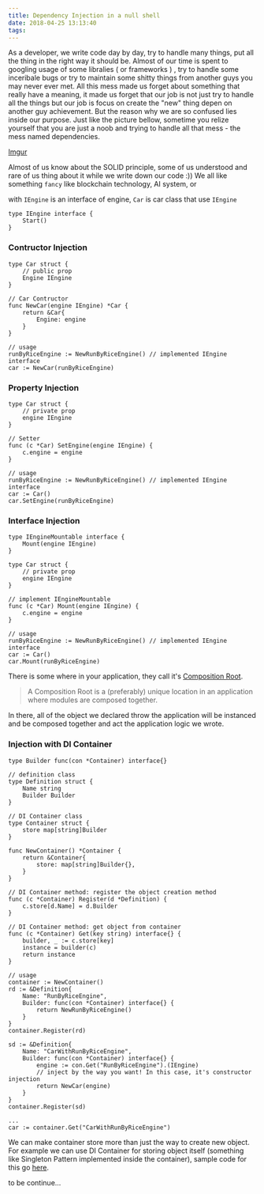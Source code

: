 ```yaml
---
title: Dependency Injection in a null shell
date: 2018-04-25 13:13:40
tags:
---
```


As a developer, we write code day by day, try to handle many things, put all the thing in the right way it should be. Almost of our time is spent to googling usage of some libralies ( or frameworks ) , try to handle some inceribale bugs or try to maintain some shitty things from another guys you may never ever met. All this mess made us forget about something that really have a meaning, it made us forget that our job is not just try to handle all the things but our job is focus on create the "new" thing depen on another guy achievement. But the reason why we are so confused lies inside our purpose. Just like the picture bellow, sometime you relize yourself that you are just a noob and trying to handle all that mess - the mess named dependencies.

[Imgur](https://i.imgur.com/U1ahhBd.jpg)

Almost of us know about the SOLID principle, some of us understood and rare of us thing about it while we write down our code :)) We all like something `fancy` like blockchain technology, AI system, or 


with `IEngine` is an interface of engine, `Car` is car class that use `IEngine`

```golang
type IEngine interface {
    Start()
}
```

### Contructor Injection

```golang
type Car struct {
    // public prop
    Engine IEngine
}

// Car Contructor
func NewCar(engine IEngine) *Car {
    return &Car{
        Engine: engine
    }
}

// usage
runByRiceEngine := NewRunByRiceEngine() // implemented IEngine interface
car := NewCar(runByRiceEngine)
```

### Property Injection

```golang
type Car struct {
    // private prop
    engine IEngine
}

// Setter
func (c *Car) SetEngine(engine IEngine) {
    c.engine = engine
}

// usage
runByRiceEngine := NewRunByRiceEngine() // implemented IEngine interface
car := Car()
car.SetEngine(runByRiceEngine)
```

### Interface Injection

```golang
type IEngineMountable interface {
    Mount(engine IEngine)
}

type Car struct {
    // private prop
    engine IEngine
}

// implement IEngineMountable
func (c *Car) Mount(engine IEngine) {
    c.engine = engine
}

// usage
runByRiceEngine := NewRunByRiceEngine() // implemented IEngine interface
car := Car()
car.Mount(runByRiceEngine)
```

There is some where in your application, they call it's [Composition Root](http://blog.ploeh.dk/2011/07/28/CompositionRoot/). 

> A Composition Root is a (preferably) unique location in an application where modules are composed together.

In there, all of the object we declared throw the application will be instanced and be composed together and act the application logic we wrote.

### Injection with DI Container

```golang
type Builder func(con *Container) interface{}

// definition class
type Definition struct {
    Name string
    Builder Builder
}

// DI Container class
type Container struct {
    store map[string]Builder
}

func NewContainer() *Container {
    return &Container{
        store: map[string]Builder{},
    }
}

// DI Container method: register the object creation method
func (c *Container) Register(d *Definition) {
    c.store[d.Name] = d.Builder
}

// DI Container method: get object from container
func (c *Container) Get(key string) interface{} {
    builder, _ := c.store[key]
    instance = builder(c)
    return instance
}

// usage
container := NewContainer()
rd := &Definition{
    Name: "RunByRiceEngine",
    Builder: func(con *Container) interface{} {
        return NewRunByRiceEngine()
    }
}
container.Register(rd)

sd := &Definition{
    Name: "CarWithRunByRiceEngine",
    Builder: func(con *Container) interface{} {
        engine := con.Get("RunByRiceEngine").(IEngine)
        // inject by the way you want! In this case, it's constructor injection
        return NewCar(engine)
    }
}
container.Register(sd)

...
car := container.Get("CarWithRunByRiceEngine")
```

We can make container store more than just the way to create new object. For example we can use DI Container for storing object itself (something like Singleton Pattern implemented inside the container), sample code for this go [here](https://gist.github.com/khanhtc1202/a8429ffdcbd24fad41d857609e3083fb).

to be continue...